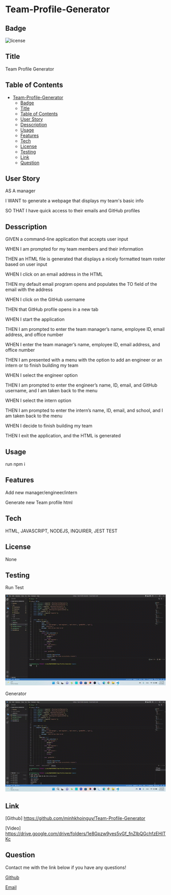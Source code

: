 # Team-Profile-Generator

## Badge
![license](https://img.shields.io/badge/None-MKN-brightgreen)
## Title
Team Profile Generator
## Table of Contents
- [Team-Profile-Generator](#team-profile-generator)
  - [Badge](#badge)
  - [Title](#title)
  - [Table of Contents](#table-of-contents)
  - [User Story](#user-story)
  - [Desscription](#desscription)
  - [Usage](#usage)
  - [Features](#features)
  - [Tech](#tech)
  - [License](#license)
  - [Testing](#testing)
  - [Link](#link)
  - [Question](#question)
## User Story
AS A manager

I WANT to generate a webpage that displays my team's basic info

SO THAT I have quick access to their emails and GitHub profiles

## Desscription
GIVEN a command-line application that accepts user input

WHEN I am prompted for my team members and their information

THEN an HTML file is generated that displays a nicely formatted team roster based on user input

WHEN I click on an email address in the HTML

THEN my default email program opens and populates the TO field of the email with the address

WHEN I click on the GitHub username

THEN that GitHub profile opens in a new tab

WHEN I start the application

THEN I am prompted to enter the team manager’s name, employee ID, email address, and office number

WHEN I enter the team manager’s name, employee ID, email address, and office number

THEN I am presented with a menu with the option to add an engineer or an intern or to finish building my team


WHEN I select the engineer option

THEN I am prompted to enter the engineer’s name, ID, email, and GitHub username, and I am taken back to the menu

WHEN I select the intern option

THEN I am prompted to enter the intern’s name, ID, email, and school, and I am taken back to the menu

WHEN I decide to finish building my team

THEN I exit the application, and the HTML is generated

## Usage
run npm i

## Features
Add new manager/engineer/intern

Generate new Team profile html

## Tech

HTML, JAVASCRIPT, NODEJS,  INQUIRER, JEST TEST

## License
None

## Testing
Run Test

<img src="./picture/run-test.gif">

Generator

<img src="./picture/teamprofilegen.gif">

## Link
[Github] https://github.com/minhkhoinguy/Team-Profile-Generator

[Video] https://drive.google.com/drive/folders/1e8Gpzw9yes5vGf_fnZIbQGchfzEHITKc

## Question
Contact me with the link below if you have any questions!

[Github](https://github.com/minhkhoinguy)

[Email](mailto:minhkhoinguy@gmail.com)

